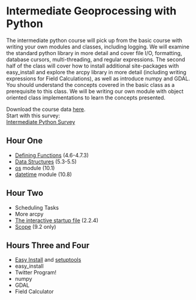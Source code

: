 <html>
<body>
<h1>Intermediate Geoprocessing with Python</h1></li>
<p>The intermediate python course will pick up from the basic course with writing your own modules and classes, including logging. We will examine the standard python library in more detail and cover file I/O, formatting, database cursors, multi-threading, and regular expressions. The second half of the class will cover how to install additional site-packages with easy_install and explore the arcpy library in more detail (including writing expressions for Field Calculations), as well as introduce numpy and GDAL. You should understand the concepts covered in the basic class as a prerequisite to this class. We will be writing our own module with object oriented class implementations to learn the concepts presented.</p>
<div>Download the course data <a href="http://maptest.stlouisco.com/python/WorldTweets.zip">here</a>.</div>
<div>Start with this survey:<br><a href="http://www.surveymonkey.com/s/HRTFPPN">Intermediate Python Survey</a></div></li>
<h2>Hour One</h2>
<ul>
<li><a href="http://docs.python.org/2/tutorial/controlflow.html#defining-functions">Defining Functions</a> (4.6-4.7.3)</li>
<li><a href="http://docs.python.org/2/tutorial/datastructures.html#tuples-and-sequences">Data Structures</a> (5.3-5.5)</li>
<li><a href="http://docs.python.org/2/tutorial/stdlib.html#operating-system-interface">os</a> module (10.1)</li>
<li><a href="http://docs.python.org/2/tutorial/stdlib.html#dates-and-times">datetime</a> module (10.8)</li>
</ul>
<h2>Hour Two</h2>
<ul>
<li>Scheduling Tasks</li>
<li>More arcpy</li>
<li><a href="http://docs.python.org/2/tutorial/interpreter.html#the-interactive-startup-file">The interactive startup file</a> (2.2.4)</li>
<li><a href="http://docs.python.org/2/tutorial/classes.html">Scope</a> (9.2 only)</li>
</ul>
<h2> Hours Three and Four</h2>
<ul>
<li><a href="http://www.varunpant.com/posts/how-to-setup-easy_install-on-windows">Easy Install</a> and <a href="http://pypi.python.org/pypi/setuptools">setuptools</a></li>
<li>easy_install</li>
<li>Twitter Program!</li>
<li>numpy</li>
<li>GDAL</li>
<li>Field Calculator</li>
</ul>
</body>
</html>
